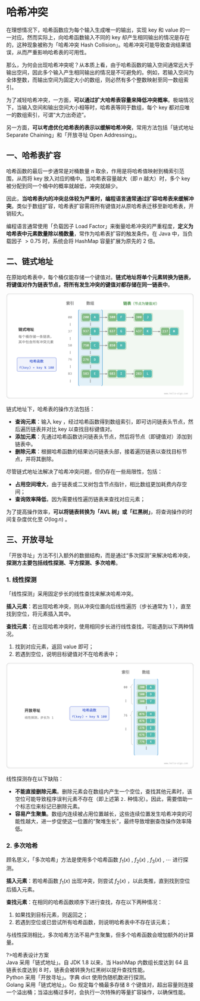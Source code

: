 # 哈希冲突

在理想情况下，哈希函数应为每个输入生成唯一的输出，实现 key 和 value 的一一对应。然而实际上，向哈希函数输入不同的 key 却产生相同输出的情况是存在的，这种现象被称为「哈希冲突 Hash Collision」。哈希冲突可能导致查询结果错误，从而严重影响哈希表的可用性。

那么，为何会出现哈希冲突呢？从本质上看，由于哈希函数的输入空间通常远大于输出空间，因此多个输入产生相同输出的情况是不可避免的。例如，若输入空间为全体整数，而输出空间为固定大小的数组，则必然有多个整数映射至同一数组索引。

为了减轻哈希冲突，一方面，**可以通过扩大哈希表容量来降低冲突概率**。极端情况下，当输入空间和输出空间大小相等时，哈希表等同于数组，每个 key 都对应唯一的数组索引，可谓“大力出奇迹”。

另一方面，**可以考虑优化哈希表的表示以缓解哈希冲突**，常用方法包括「链式地址 Separate Chaining」和「开放寻址 Open Addressing」。

## 一、哈希表扩容

哈希函数的最后一步通常是对桶数量 $n$ 取余，作用是将哈希值映射到桶索引范围，从而将 key 放入对应的桶中。当哈希表容量越大（即 $n$ 越大）时，多个 key 被分配到同一个桶中的概率就越低，冲突就越少。

因此，**当哈希表内的冲突总体较为严重时，编程语言通常通过扩容哈希表来缓解冲突**。类似于数组扩容，哈希表扩容需将所有键值对从原哈希表迁移至新哈希表，开销较大。

编程语言通常使用「负载因子 Load Factor」来衡量哈希冲突的严重程度，**定义为哈希表中元素数量除以桶数量**，常作为哈希表扩容的触发条件。在 Java 中，当负载因子 $> 0.75$ 时，系统会将 HashMap 容量扩展为原先的 $2$ 倍。

## 二、链式地址

在原始哈希表中，每个桶仅能存储一个键值对。**链式地址将单个元素转换为链表，将键值对作为链表节点，将所有发生冲突的键值对都存储在同一链表中**。

![链式地址](https://raw.githubusercontent.com/sanmaomashi/Salute_DataStructure/main/img/49.png)

链式地址下，哈希表的操作方法包括：

- **查询元素**：输入 key ，经过哈希函数得到数组索引，即可访问链表头节点，然后遍历链表并对比 key 以查找目标键值对。
- **添加元素**：先通过哈希函数访问链表头节点，然后将节点（即键值对）添加到链表中。
- **删除元素**：根据哈希函数的结果访问链表头部，接着遍历链表以查找目标节点，并将其删除。

尽管链式地址法解决了哈希冲突问题，但仍存在一些局限性，包括：

- **占用空间增大**，由于链表或二叉树包含节点指针，相比数组更加耗费内存空间；
- **查询效率降低**，因为需要线性遍历链表来查找对应元素；

为了提高操作效率，**可以将链表转换为「AVL 树」或「红黑树」**，将查询操作的时间复杂度优化至 $O(\log n)$ 。

## 三、开放寻址

「开放寻址」方法不引入额外的数据结构，而是通过“多次探测”来解决哈希冲突，**探测方主要包括线性探测、平方探测、多次哈希**。

### 1. 线性探测

「线性探测」采用固定步长的线性查找来解决哈希冲突。

**插入元素**：若出现哈希冲突，则从冲突位置向后线性遍历（步长通常为 $1$ ），直至找到空位，将元素插入其中。

**查找元素**：在出现哈希冲突时，使用相同步长进行线性查找，可能遇到以下两种情况。

1. 找到对应元素，返回 value 即可；
2. 若遇到空位，说明目标键值对不在哈希表中；

![线性探测](https://raw.githubusercontent.com/sanmaomashi/Salute_DataStructure/main/img/50.png)

线性探测存在以下缺陷：

- **不能直接删除元素**。删除元素会在数组内产生一个空位，查找其他元素时，该空位可能导致程序误判元素不存在（即上述第 `2.` 种情况）。因此，需要借助一个标志位来标记已删除元素。
- **容易产生聚集**。数组内连续被占用位置越长，这些连续位置发生哈希冲突的可能性越大，进一步促使这一位置的“聚堆生长”，最终导致增删查改操作效率降低。

### 2. 多次哈希

顾名思义，「多次哈希」方法是使用多个哈希函数 $f_1(x)$ , $f_2(x)$ , $f_3(x)$ , $\cdots$ 进行探测。

**插入元素**：若哈希函数 $f_1(x)$ 出现冲突，则尝试 $f_2(x)$ ，以此类推，直到找到空位后插入元素。

**查找元素**：在相同的哈希函数顺序下进行查找，存在以下两种情况：

1. 如果找到目标元素，则返回之；
2. 若遇到空位或已尝试所有哈希函数，则说明哈希表中不存在该元素；

与线性探测相比，多次哈希方法不易产生聚集，但多个哈希函数会增加额外的计算量。

?>哈希表设计方案</br>Java 采用「链式地址」。自 JDK 1.8 以来，当 HashMap 内数组长度达到 64 且链表长度达到 8 时，链表会被转换为红黑树以提升查找性能。</br>Python 采用「开放寻址」。字典 dict 使用伪随机数进行探测。</br>Golang 采用「链式地址」。Go 规定每个桶最多存储 8 个键值对，超出容量则连接一个溢出桶；当溢出桶过多时，会执行一次特殊的等量扩容操作，以确保性能。

